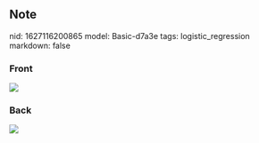 ## Note
nid: 1627116200865
model: Basic-d7a3e
tags: logistic_regression
markdown: false

### Front
<img src="paste-9d46d4605040ddcf8368247ab153249e23c88fec.jpg">

### Back
<img src="paste-595678b8429c74d0c2b3f364476c45c0a984b22e.jpg">
